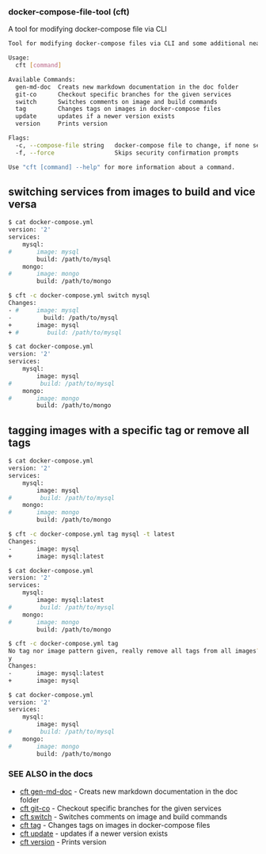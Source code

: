 ### docker-compose-file-tool (cft)

A tool for modifying docker-compose file via CLI

```bash
Tool for modifying docker-compose files via CLI and some additional neat automations

Usage:
  cft [command]

Available Commands:
  gen-md-doc  Creats new markdown documentation in the doc folder
  git-co      Checkout specific branches for the given services
  switch      Switches comments on image and build commands
  tag         Changes tags on images in docker-compose files
  update      updates if a newer version exists
  version     Prints version

Flags:
  -c, --compose-file string   docker-compose file to change, if none set $CFT_COMPOSE will be used
  -f, --force                 Skips security confirmation prompts

Use "cft [command] --help" for more information about a command.
```

## switching services from images to build and vice versa
```bash
$ cat docker-compose.yml
version: '2'
services:
    mysql:
#		image: mysql
        build: /path/to/mysql
    mongo:
#		image: mongo
		build: /path/to/mongo

$ cft -c docker-compose.yml switch mysql
Changes:
- #		image: mysql
-         build: /path/to/mysql
+ 		image: mysql
+ #        build: /path/to/mysql

$ cat docker-compose.yml
version: '2'
services:
    mysql:
		image: mysql
#        build: /path/to/mysql
    mongo:
#		image: mongo
		build: /path/to/mongo

```

## tagging images with a specific tag or remove all tags
```bash
$ cat docker-compose.yml
version: '2'
services:
    mysql:
		image: mysql
#        build: /path/to/mysql
    mongo:
#		image: mongo
		build: /path/to/mongo

$ cft -c docker-compose.yml tag mysql -t latest
Changes:
- 		image: mysql
+ 		image: mysql:latest

$ cat docker-compose.yml
version: '2'
services:
    mysql:
		image: mysql:latest
#        build: /path/to/mysql
    mongo:
#		image: mongo
		build: /path/to/mongo

$ cft -c docker-compose.yml tag
No tag nor image pattern given, really remove all tags from all images? [y/n]
y
Changes:
- 		image: mysql:latest
+ 		image: mysql

$ cat docker-compose.yml
version: '2'
services:
    mysql:
		image: mysql
#        build: /path/to/mysql
    mongo:
#		image: mongo
		build: /path/to/mongo
```


### SEE ALSO in the docs
* [cft gen-md-doc](doc/cft_gen-md-doc.md)	- Creats new markdown documentation in the doc folder
* [cft git-co](doc/cft_git-co.md)	 - Checkout specific branches for the given services
* [cft switch](doc/cft_switch.md)	 - Switches comments on image and build commands
* [cft tag](doc/cft_tag.md)	 - Changes tags on images in docker-compose files
* [cft update](doc/cft_update.md)	 - updates if a newer version exists
* [cft version](doc/cft_version.md)	 - Prints version
